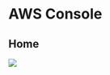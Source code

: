 # AWS Console

## Home
[<img src="https://i.imgur.com/152YRzo.png">](https://i.imgur.com/152YRzo.png)
